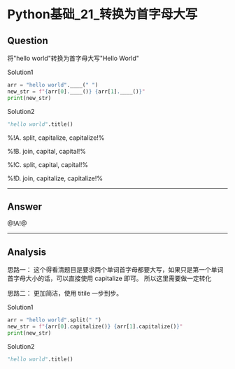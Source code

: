 # Python基础_21_转换为首字母大写

## Question
将"hello world"转换为首字母大写"Hello World"

Solution1
```python
arr = "hello world".____(" ")
new_str = f"{arr[0].____()} {arr[1].____()}"
print(new_str)
```

Solution2
```python
"hello world".title()
```

%!A. split, capitalize, capitalize!%

%!B. join, capital, capital!%

%!C. split, capital, capital!%

%!D. join, capitalize, capitalize!%

----

## Answer
@!A!@

----

## Analysis

思路一：
这个得看清题目是要求两个单词首字母都要大写，如果只是第一个单词首字母大小的话，可以直接使用 capitalize 即可。
所以这里需要做一定转化

思路二：
更加简洁，使用 titile 一步到步。

Solution1
```python
arr = "hello world".split(" ")
new_str = f"{arr[0].capitalize()} {arr[1].capitalize()}"
print(new_str)
```

Solution2
```python
"hello world".title()
```